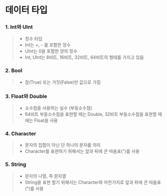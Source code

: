 # 데이터 타입

### 1. Int와 UInt

> - 정수 타입
> - Int는 +, - 를 포함한 정수
> - UInt는 0을 포함한 양의 정수
> - Int, UInt는 8비트, 16비트, 32비트, 64비트의 형태를 가지고 있음



### 2. Bool

> - 참(True) 또는 거짓(False)만 값으로 가짐



### 3. Float와 Double

> - 소수점을 사용하는 실수 (부동소수점)
> - 64비트 부동소수점을 표현할 때는 Double, 32비트 부동소수점을 표현할 때에는 Float을 사용



### 4. Character

> - 문자의 집합이 아닌 단 하나의 문자를 의미
> - Character를 표현하기 위해서는 앞과 뒤에 큰 따옴표(")를 사용



### 5. String

> - 문자의 나열, 즉 문자열
> - String을 표현 할기 위해서는 Character와 마찬가지로 앞과 뒤에 큰 따옴표(")를 사용